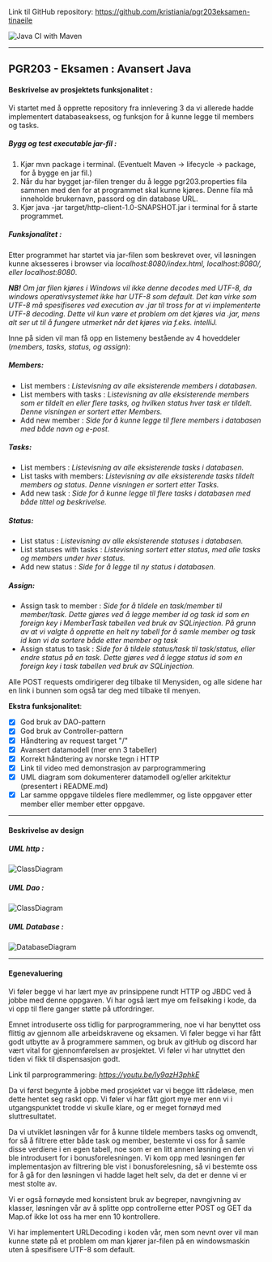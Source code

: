 Link til GitHub repository: https://github.com/kristiania/pgr203eksamen-tinaeile

![Java CI with Maven](https://github.com/kristiania/pgr203eksamen-tinaeile/workflows/Java%20CI%20with%20Maven/badge.svg)
***
## PGR203 - Eksamen : Avansert Java

#### Beskrivelse av prosjektets funksjonalitet :
Vi startet med å opprette repository fra innlevering 3 da vi allerede hadde implementert databaseaksess, og funksjon for å kunne legge til members og tasks.

##### Bygg og test executable jar-fil :
1. Kjør mvn package i terminal. (Eventuelt Maven -> lifecycle -> package, for å bygge en jar fil.)
2. Når du har bygget jar-filen trenger du å legge pgr203.properties fila sammen med den for at programmet skal kunne kjøres. Denne fila må inneholde brukernavn, passord og din database URL.
3. Kjør java -jar target/http-client-1.0-SNAPSHOT.jar i terminal for å starte programmet.

##### Funksjonalitet :
Etter programmet har startet via jar-filen som beskrevet over, vil løsningen kunne aksesseres i browser via *localhost:8080/index.html, localhost:8080/, eller localhost:8080*.

**_NB!_** _Om jar filen kjøres i Windows vil ikke denne decodes med UTF-8, da windows operativsystemet ikke har UTF-8 som default. Det kan virke som UTF-8 må spesifiseres ved execution av .jar til tross for at vi implementerte UTF-8 decoding. Dette vil kun være et problem om det kjøres via .jar, mens alt ser ut til å fungere utmerket når det kjøres via f.eks. intelliJ._

Inne på siden vil man få opp en listemeny bestående av 4 hoveddeler (_members, tasks, status, og assign_):

##### **Members**:
- List members : *Listevisning av alle eksisterende members i databasen.*
- List members with tasks : *Listevisning av alle eksisterende members som er tildelt en eller flere tasks, og hvilken status hver task er tildelt. Denne visningen er sortert etter Members.*
- Add new member : *Side for å kunne legge til flere members i databasen med både navn og e-post.*

##### **Tasks**:
- List members : *Listevisning av alle eksisterende tasks i databasen.*
- List tasks with members: *Listevisning av alle eksisterende tasks tildelt members og status. Denne visningen er sortert etter Tasks.*
- Add new task : *Side for å kunne legge til flere tasks i databasen med både tittel og beskrivelse.*

##### **Status**:
- List status : *Listevisning av alle eksisterende statuses i databasen.*
- List statuses with tasks : *Listevisning sortert etter status, med alle tasks og members under hver status.*
- Add new status : *Side for å legge til ny status i databasen.*

##### **Assign**:
- Assign task to member : *Side for å tildele en task/member til member/task. Dette gjøres ved å legge member id og task id som en foreign key i MemberTask tabellen ved bruk av SQLinjection. På grunn av at vi valgte å opprette en helt ny tabell for å samle member og task id kan vi da sortere både etter member og task*
- Assign status to task : *Side for å tildele status/task til task/status, eller endre status på en task. Dette gjøres ved å legge status id som en foreign key i task tabellen ved bruk av SQLinjection.*

Alle POST requests omdirigerer deg tilbake til Menysiden, og alle sidene har en link i bunnen som også tar deg med tilbake til menyen.

**Ekstra funksjonalitet**:
- [x] God bruk av DAO-pattern
- [x] God bruk av Controller-pattern
- [x] Håndtering av request target "/"
- [x] Avansert datamodell (mer enn 3 tabeller)
- [x] Korrekt håndtering av norske tegn i HTTP
- [x] Link til video med demonstrasjon av parprogrammering
- [x] UML diagram som dokumenterer datamodell og/eller arkitektur (presentert i README.md)
- [x] Lar samme oppgave tildeles flere medlemmer, og liste oppgaver etter member eller member etter oppgave.
***

#### Beskrivelse av design

##### UML http :
![ClassDiagram](https://github.com/kristiania/pgr203eksamen-tinaeile/blob/master/docs/UMLHttp.png?raw=true)

##### UML Dao :

![ClassDiagram](https://github.com/kristiania/pgr203eksamen-tinaeile/blob/master/docs/UMLDao.png?raw=true)

##### UML Database :
![DatabaseDiagram](https://github.com/kristiania/pgr203eksamen-tinaeile/blob/master/docs/databaseDiagram.png?raw=true)
***

#### Egenevaluering
Vi føler begge vi har lært mye av prinsippene rundt HTTP og JBDC ved å jobbe med denne oppgaven. Vi har også lært mye om feilsøking i kode, da vi opp til flere ganger støtte på utfordringer.

Emnet introduserte oss tidlig for parprogrammering, noe vi har benyttet oss flittig av gjennom alle arbeidskravene og eksamen. Vi føler begge vi har fått godt utbytte av å programmere sammen, og bruk av gitHub og discord har vært vital for gjennomførelsen av prosjektet. Vi føler vi har utnyttet den tiden vi fikk til dispensasjon godt.

Link til parprogrammering:
*https://youtu.be/ly9azH3phkE*

Da vi først begynte å jobbe med prosjektet var vi begge litt rådeløse, men dette hentet seg raskt opp. Vi føler vi har fått gjort mye mer enn vi i utgangspunktet trodde vi skulle klare, og er meget fornøyd med sluttresultatet.

Da vi utviklet løsningen vår for å kunne tildele members tasks og omvendt, for så å filtrere etter både task og member, bestemte vi oss for å samle disse verdiene i en egen tabell, noe som er en litt annen løsning en den vi ble introdusert for i bonusforelesningen. Vi kom opp med løsningen før implementasjon av filtrering ble vist i bonusforelesning, så vi bestemte oss for å gå for den løsningen vi hadde laget helt selv, da det er denne vi er mest stolte av.

Vi er også fornøyde med konsistent bruk av begreper, navngivning av klasser, løsningen vår av å splitte opp controllerne etter POST og GET da Map.of ikke lot oss ha mer enn 10 kontrollere.

Vi har implementert URLDecoding i koden vår, men som nevnt over vil man kunne støte på et problem om man kjører jar-filen på en windowsmaskin uten å spesifisere UTF-8 som default.
